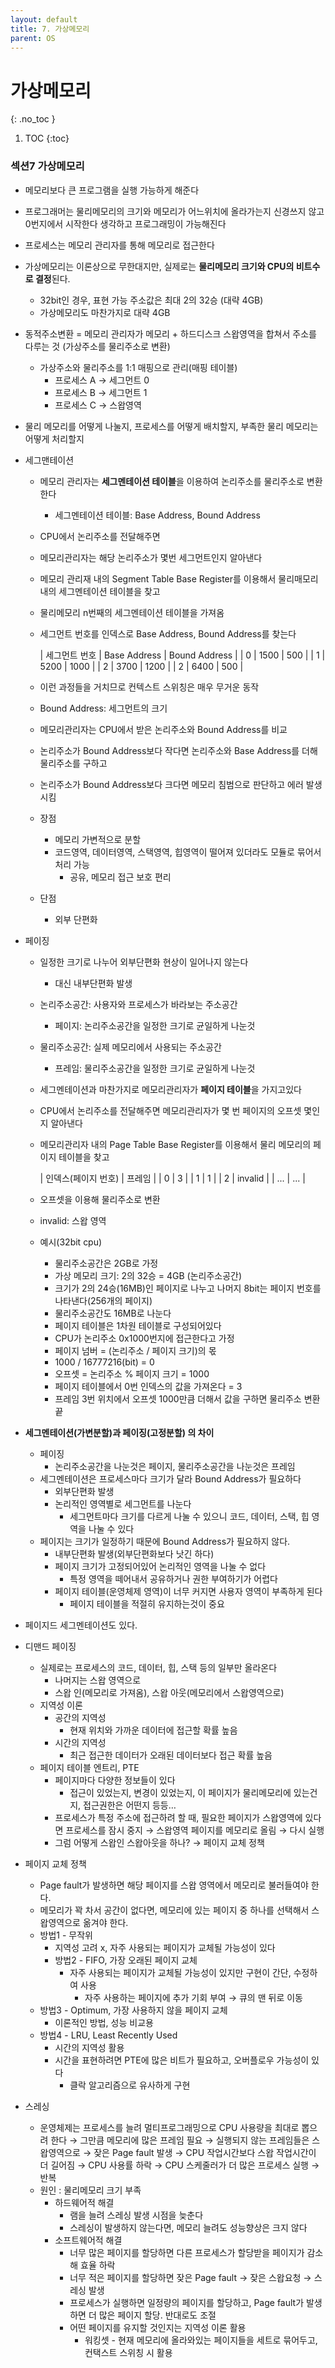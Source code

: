 ```yaml
---
layout: default
title: 7. 가상메모리
parent: OS
---
```


# 가상메모리
{: .no_toc }

1. TOC
{:toc}

### 섹션7 가상메모리

- 메모리보다 큰 프로그램을 실행 가능하게 해준다
- 프로그래머는 물리메모리의 크기와 메모리가 어느위치에 올라가는지 신경쓰지 않고 0번지에서 시작한다 생각하고 프로그래밍이 가능해진다
- 프로세스는 메모리 관리자를 통해 메모리로 접근한다

- 가상메모리는 이론상으로 무한대지만, 실제로는 **물리메모리 크기와 CPU의 비트수로 결정**된다.
  - 32bit인 경우, 표현 가능 주소값은 최대 2의 32승 (대략 4GB)
  - 가상메모리도 마찬가지로 대략 4GB
- 동적주소변환 = 메모리 관리자가 메모리 + 하드디스크 스왑영역을 합쳐서 주소를 다루는 것 (가상주소를 물리주소로 변환)
  - 가상주소와 물리주소를 1:1 매핑으로 관리(매핑 테이블)
    - 프로세스 A -> 세그먼트 0
    - 프로세스 B -> 세그먼트 1
    - 프로세스 C -> 스왑영역
- 물리 메모리를 어떻게 나눌지, 프로세스를 어떻게 배치할지, 부족한 물리 메모리는 어떻게 처리할지

- 세그맨테이션
  - 메모리 관리자는 **세그멘테이션 테이블**을 이용하여 논리주소를 물리주소로 변환한다
    - 세그멘테이션 테이블: Base Address, Bound Address
  - CPU에서 논리주소를 전달해주면
  - 메모리관리자는 해당 논리주소가 몇번 세그먼트인지 알아낸다
  - 메모리 관리재 내의 Segment Table Base Register를 이용해서 물리매모리 내의 세그멘테이션 테이블을 찾고
  - 물리메모리 n번째의 세그멘테이션 테이블을 가져옴
  - 세그먼트 번호를 인덱스로 Base Address, Bound Address를 찾는다

    | 세그먼트 번호 | Base Address | Bound Address |
    | 0 | 1500 | 500 |
    | 1 | 5200 | 1000 |
    | 2 | 3700 | 1200 |
    | 2 | 6400 | 500 |

  - 이런 과정들을 거치므로 컨텍스트 스위칭은 매우 무거운 동작
  - Bound Address: 세그먼트의 크기
  - 메모리관리자는 CPU에서 받은 논리주소와 Bound Address를 비교
  - 논리주소가 Bound Address보다 작다면 논리주소와 Base Address를 더해 물리주소를 구하고
  - 논리주소가 Bound Address보다 크다면 메모리 침범으로 판단하고 에러 발생시킴
  - 장점
    - 메모리 가변적으로 분할
    - 코드영역, 데이터영역, 스택영역, 힙영역이 떨어져 있더라도 모듈로 묶어서 처리 가능
      - 공유, 메모리 접근 보호 편리
  - 단점
    - 외부 단편화

- 페이징
  - 일정한 크기로 나누어 외부단편화 현상이 일어나지 않는다
    - 대신 내부단편화 발생
  - 논리주소공간: 사용자와 프로세스가 바라보는 주소공간
    - 페이지: 논리주소공간을 일정한 크기로 균일하게 나눈것
  - 물리주소공간: 실제 메모리에서 사용되는 주소공간
    - 프레임: 물리주소공간을 일정한 크기로 균일하게 나눈것
  - 세그멘테이션과 마찬가지로 메모리관리자가 **페이지 테이블**을 가지고있다
  - CPU에서 논리주소를 전달해주면 메모리관리자가 몇 번 페이지의 오프셋 몇인지 알아낸다
  - 메모리관리자 내의 Page Table Base Register를 이용해서 물리 메모리의 페이지 테이블을 찾고

    | 인덱스(페이지 번호) | 프레임 |
    | 0 | 3 |
    | 1 | 1 |
    | 2 | invalid |
    | ... | ... |

  - 오프셋을 이용해 물리주소로 변환
  - invalid: 스왑 영역
  - 예시(32bit cpu)
    - 물리주소공간은 2GB로 가정
    - 가상 메모리 크기: 2의 32승 = 4GB (논리주소공간)
    - 크기가 2의 24승(16MB)인 페이지로 나누고 나머지 8bit는 페이지 번호를 나타낸다(256개의 페이지)
    - 물리주소공간도 16MB로 나눈다
    - 페이지 테이블은 1차원 테이블로 구성되어있다
    - CPU가 논리주소 0x1000번지에 접근한다고 가정
    - 페이지 넘버 = (논리주소 / 페이지 크기)의 몫
    - 1000 / 16777216(bit) = 0
    - 오프셋 = 논리주소 % 페이지 크기 = 1000
    - 페이지 테이블에서 0번 인덱스의 값을 가져온다 = 3
    - 프레임 3번 위치에서 오프셋 1000만큼 더해서 값을 구하면 물리주소 변환 끝

- **세그멘테이션(가변분할)과 페이징(고정분할) 의 차이**
  - 페이징
    - 논리주소공간을 나눈것은 페이지, 물리주소공간을 나눈것은 프레임
  - 세그멘테이션은 프로세스마다 크기가 달라 Bound Address가 필요하다
    - 외부단편화 발생
    - 논리적인 영역별로 세그먼트를 나눈다
      - 세그먼트마다 크기를 다르게 나눌 수 있으니 코드, 데이터, 스택, 힙 영역을 나눌 수 있다
  - 페이지는 크기가 일정하기 때문에 Bound Address가 필요하지 않다.
    - 내부단편화 발생(외부단편화보다 낫긴 하다)
    - 페이지 크기가 고정되어있어 논리적인 영역을 나눌 수 없다
      - 특정 영역을 떼어내서 공유하거나 권한 부여하기가 어렵다
    - 페이지 테이블(운영체제 영역)이 너무 커지면 사용자 영역이 부족하게 된다
      - 페이지 테이블을 적절히 유지하는것이 중요
- 페이지드 세그멘테이션도 있다.

- 디맨드 페이징
  - 실제로는 프로세스의 코드, 데이터, 힙, 스택 등의 일부만 올라온다
    - 나머지는 스왑 영역으로
    - 스왑 인(메모리로 가져옴), 스왑 아웃(메모리에서 스왑영역으로)
  - 지역성 이론
    - 공간의 지역성
      - 현재 위치와 가까운 데이터에 접근할 확률 높음
    - 시간의 지역성
      - 최근 접근한 데이터가 오래된 데이터보다 접근 확률 높음
  - 페이지 테이블 엔트리, PTE
    - 페이지마다 다양한 정보들이 있다
      - 접근이 있었는지, 변경이 있었는지, 이 페이지가 물리메모리에 있는건지, 접근권한은 어떤지 등등…
    - 프로세스가 특정 주소에 접근하려 할 때, 필요한 페이지가 스왑영역에 있다면
    프로세스를 잠시 중지 → 스왑영역 페이지를 메모리로 올림 → 다시 실행
    - 그럼 어떻게 스왑인 스왑아웃을 하나? → 페이지 교체 정책

- 페이지 교체 정책
  - Page fault가 발생하면 해당 페이지를 스왑 영역에서 메모리로 불러들여야 한다.
  - 메모리가 꽉 차서 공간이 없다면, 메모리에 있는 페이지 중 하나를 선택해서 스왑영역으로 옮겨야 한다.
  - 방법1 - 무작위
    - 지역성 고려 x, 자주 사용되는 페이지가 교체될 가능성이 있다
    - 방법2 - FIFO, 가장 오래된 페이지 교체
      - 자주 사용되는 페이지가 교체될 가능성이 있지만 구현이 간단, 수정하여 사용
        - 자주 사용하는 페이지에 추가 기회 부여 → 큐의 맨 뒤로 이동
  - 방법3 - Optimum, 가장 사용하지 않을 페이지 교체
    - 이론적인 방법, 성능 비교용
  - 방법4 - LRU, Least Recently Used
    - 시간의 지역성 활용
    - 시간을 표현하려면 PTE에 많은 비트가 필요하고, 오버플로우 가능성이 있다
      - 클락 알고리즘으로 유사하게 구현

- 스레싱
  - 운영체제는 프로세스를 늘려 멀티프로그래밍으로 CPU 사용량을 최대로 뽑으려 한다
  → 그만큼 메모리에 많은 프레임 필요
  → 실행되지 않는 프레임들은 스왑영역으로
  → 잦은 Page fault 발생 → CPU 작업시간보다 스왑 작업시간이 더 길어짐
  → CPU 사용률 하락 → CPU 스케줄러가 더 많은 프로세스 실행 → 반복
  - 원인 : 물리메모리 크기 부족
    - 하드웨어적 해결
      - 램을 늘려 스레싱 발생 시점을 늦춘다
      - 스레싱이 발생하지 않는다면, 메모리 늘려도 성능향상은 크지 않다
    - 소프트웨어적 해결
      - 너무 많은 페이지를 할당하면 다른 프로세스가 할당받을 페이지가 감소해 효율 하락
      - 너무 적은 페이지를 할당하면 잦은 Page fault → 잦은 스왑요청 → 스레싱 발생
      - 프로세스가 실행하면 일정량의 페이지를 할당하고,
      Page fault가 발생하면 더 많은 페이지 할당. 반대로도 조절
      - 어떤 페이지를 유지할 것인지는 지역성 이론 활용
        - 워킹셋 - 현재 메모리에 올라와있는 페이지들을 세트로 묶어두고, 컨택스트 스위칭 시 활용